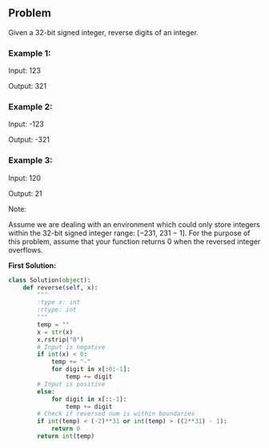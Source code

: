 ## Problem

Given a 32-bit signed integer, reverse digits of an integer.

### Example 1:

Input: 123

Output: 321

### Example 2:

Input: -123

Output: -321

### Example 3:

Input: 120

Output: 21

Note:

Assume we are dealing with an environment which could only store integers within the 32-bit signed integer range: [−231,  231 − 1]. For the purpose of this problem, assume that your function returns 0 when the reversed integer overflows.


**First Solution:**
```python
class Solution(object):
    def reverse(self, x):
        """
        :type x: int
        :rtype: int
        """
        temp = ""
        x = str(x)
        x.rstrip("0")
        # Input is negative
        if int(x) < 0:
            temp += "-"
            for digit in x[:0:-1]:
                temp += digit
        # Input is positive
        else:
            for digit in x[::-1]:
                temp += digit
        # Check if reversed num is within boundaries
        if int(temp) < (-2)**31 or int(temp) > ((2**31) - 1):
            return 0
        return int(temp)
```